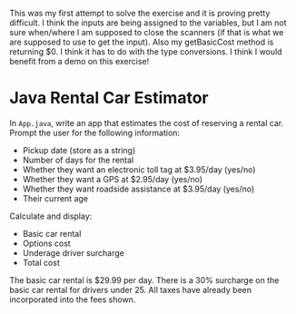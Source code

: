 This was my first attempt to solve the exercise and it is proving pretty difficult. I think the inputs are being assigned to the variables, but I am not sure when/where I am supposed to close the scanners (if that is what we are supposed to use to get the input). Also my getBasicCost method is returning $0. I think it has to do with the type conversions. I think I would benefit from a demo on this exercise!

# Java Rental Car Estimator

In `App.java`, write an app that estimates the cost of reserving a rental car. Prompt the user for the following information:

* Pickup date (store as a string)
* Number of days for the rental
* Whether they want an electronic toll tag at $3.95/day (yes/no)
* Whether they want a GPS at $2.95/day (yes/no)
* Whether they want roadside assistance at $3.95/day (yes/no)
* Their current age

Calculate and display:

* Basic car rental
* Options cost
* Underage driver surcharge
* Total cost

The basic car rental is $29.99 per day. There is a 30% surcharge on the basic car rental for drivers under 25. All taxes have already been incorporated into the fees shown.
